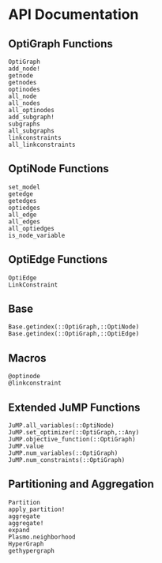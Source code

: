# API Documentation

## OptiGraph Functions
```@docs
OptiGraph
add_node!
getnode
getnodes
optinodes
all_node
all_nodes
all_optinodes
add_subgraph!
subgraphs
all_subgraphs
linkconstraints
all_linkconstraints
```

## OptiNode Functions
```@docs
set_model
getedge
getedges
optiedges
all_edge
all_edges
all_optiedges
is_node_variable
```

## OptiEdge Functions
```@docs
OptiEdge
LinkConstraint
```

## Base
```@docs
Base.getindex(::OptiGraph,::OptiNode)
Base.getindex(::OptiGraph,::OptiEdge)
```

## Macros
```@docs
@optinode
@linkconstraint
```

## Extended JuMP Functions
```@docs
JuMP.all_variables(::OptiNode)
JuMP.set_optimizer(::OptiGraph,::Any)
JuMP.objective_function(::OptiGraph)
JuMP.value
JuMP.num_variables(::OptiGraph)
JuMP.num_constraints(::OptiGraph)
```

## Partitioning and Aggregation

```@docs
Partition
apply_partition!
aggregate
aggregate!
expand
Plasmo.neighborhood
HyperGraph
gethypergraph
```
